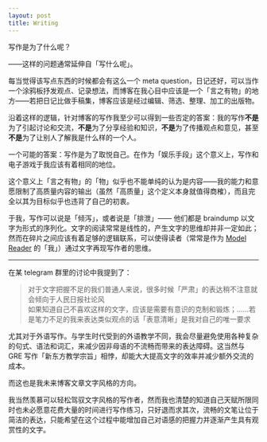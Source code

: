 ```yaml
---
layout: post
title: Writing
---
```


写作是为了什么呢？

——这样的问题通常延伸自「写什么呢」。

每当觉得该写点东西的时候都会有这么一个 meta question，日记还好，可以当作一个涂鸦板抒发观点、记录想法，而博客在我心目中应该是一个「言之有物」的地方——若把日记比做手稿集，博客应该是经过编辑、筛选、整理、加工的出版物。

沿着这样的逻辑，针对博客的写作我至少可以得到一些否定的答案：我的写作**不是**为了引起讨论和交流，**不是**为了分享经验和知识，**不是**为了传播观点和意见，甚至**不是**为了让别人了解我是什么样的一个人。

一个可能的答案：写作是为了取悦自己。在作为「娱乐手段」这个意义上，写作和电子游戏于我应该有着相同的地位。

这个意义上「言之有物」的「物」似乎也不能单纯的认为是内容——我的能力和意愿限制了高质量内容的输出（虽然「高质量」这个定义本身就值得商榷），而且完全以其为目标似乎也违背了自己的初衷。

于我，写作可以说是「倾泻」，或者说是「排泄」—— 他们都是 braindump 以文字为形式的序列化。文字的阅读常常是线性的，产生文字的思维却并非一定如此；然而在碎片之间应该有着足够的逻辑联系，可以使得读者（常常是作为 [Model Reader](http://www.signosemio.com/eco/textual-cooperation.asp) 的「我」）通过文字再现写作者的思维。

******

在某 telegram 群里的讨论中我提到了：

> 对于文字把握不足的我们普通人来说，很多时候「严肃」的表达稍不注意就会倾向于人民日报社论风  
> 如果知道自己不喜欢这样的文字，应该是需要有意识的克制和锻炼；......若是笔力不足的我来表达类似观点的话「表意清晰」是我对自己的唯一要求

尤其对于外语写作。与学生时代受到的外语教学不同，我会尽量避免使用各种复杂的句式、语法和词汇，来减少因非母语的不流畅而带来的表达障碍。这当然与 GRE  写作「新东方教学宗旨」相悖，却能大大提高文字的效率并减少额外交流的成本。

而这也是我未来博客文章文字风格的方向。

我当然羡慕可以轻松驾驭文字风格的写作者，然而我也清楚的知道自己天赋所限同时也未必愿意花费大量的时间进行写作练习，只好退而求其次，流畅的文笔让位于简洁的表达，只能希望在这个过程中能增加自己对语感的把握力并逐渐产生具有观赏性的文字。

